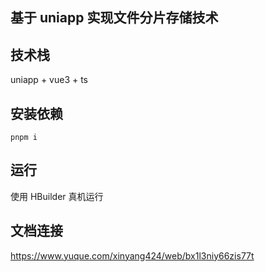 ## 基于 uniapp 实现文件分片存储技术

## 技术栈

uniapp + vue3 + ts 


## 安装依赖

```shell
pnpm i
```

## 运行

使用 HBuilder 真机运行


## 文档连接

<https://www.yuque.com/xinyang424/web/bx1l3niy66zis77t>

